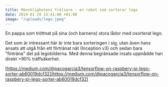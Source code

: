 ```yaml
---
title: Mänsklighetens frälsare - en robot som sorterar lego
date: 2019-01-29 13:41:00 +01:00
image: "/uploads/lego.jpeg"
---
```


En pappa som tröttnat på sina (och barnens) stora lådor med osorterat lego.

Det som är intressant här är inte bara sorteringen i sig, utan även hans ansats att utgå från ett förtränat nät (Inception v3) och sedan bara "finträna" det på legobilderna. Med denna begränsade insats uppnådde han direkt >90% träffsäkerhet.

[https://medium.com/@pacogarcia3/tensorflow-on-raspbery-pi-lego-sorter-ab60019dcf32](https://medium.com/@pacogarcia3/tensorflow-on-raspbery-pi-lego-sorter-ab60019dcf32)

